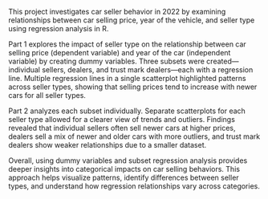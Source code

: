 This project investigates car seller behavior in 2022 by examining relationships between car selling price, year of the vehicle, and seller type using regression analysis in R.

Part 1 explores the impact of seller type on the relationship between car selling price (dependent variable) and year of the car (independent variable) by creating dummy variables. Three subsets were created—individual sellers, dealers, and trust mark dealers—each with a regression line. Multiple regression lines in a single scatterplot highlighted patterns across seller types, showing that selling prices tend to increase with newer cars for all seller types.

Part 2 analyzes each subset individually. Separate scatterplots for each seller type allowed for a clearer view of trends and outliers. Findings revealed that individual sellers often sell newer cars at higher prices, dealers sell a mix of newer and older cars with more outliers, and trust mark dealers show weaker relationships due to a smaller dataset.

Overall, using dummy variables and subset regression analysis provides deeper insights into categorical impacts on car selling behaviors. This approach helps visualize patterns, identify differences between seller types, and understand how regression relationships vary across categories.
